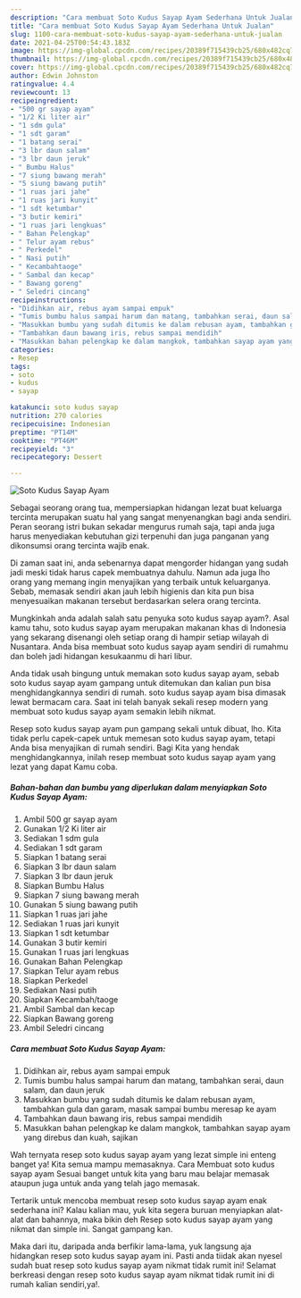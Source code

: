 ```yaml
---
description: "Cara membuat Soto Kudus Sayap Ayam Sederhana Untuk Jualan"
title: "Cara membuat Soto Kudus Sayap Ayam Sederhana Untuk Jualan"
slug: 1100-cara-membuat-soto-kudus-sayap-ayam-sederhana-untuk-jualan
date: 2021-04-25T00:54:43.183Z
image: https://img-global.cpcdn.com/recipes/20389f715439cb25/680x482cq70/soto-kudus-sayap-ayam-foto-resep-utama.jpg
thumbnail: https://img-global.cpcdn.com/recipes/20389f715439cb25/680x482cq70/soto-kudus-sayap-ayam-foto-resep-utama.jpg
cover: https://img-global.cpcdn.com/recipes/20389f715439cb25/680x482cq70/soto-kudus-sayap-ayam-foto-resep-utama.jpg
author: Edwin Johnston
ratingvalue: 4.4
reviewcount: 13
recipeingredient:
- "500 gr sayap ayam"
- "1/2 Ki liter air"
- "1 sdm gula"
- "1 sdt garam"
- "1 batang serai"
- "3 lbr daun salam"
- "3 lbr daun jeruk"
- " Bumbu Halus"
- "7 siung bawang merah"
- "5 siung bawang putih"
- "1 ruas jari jahe"
- "1 ruas jari kunyit"
- "1 sdt ketumbar"
- "3 butir kemiri"
- "1 ruas jari lengkuas"
- " Bahan Pelengkap"
- " Telur ayam rebus"
- " Perkedel"
- " Nasi putih"
- " Kecambahtaoge"
- " Sambal dan kecap"
- " Bawang goreng"
- " Seledri cincang"
recipeinstructions:
- "Didihkan air, rebus ayam sampai empuk"
- "Tumis bumbu halus sampai harum dan matang, tambahkan serai, daun salam, dan daun jeruk"
- "Masukkan bumbu yang sudah ditumis ke dalam rebusan ayam, tambahkan gula dan garam, masak sampai bumbu meresap ke ayam"
- "Tambahkan daun bawang iris, rebus sampai mendidih"
- "Masukkan bahan pelengkap ke dalam mangkok, tambahkan sayap ayam yang direbus dan kuah, sajikan"
categories:
- Resep
tags:
- soto
- kudus
- sayap

katakunci: soto kudus sayap 
nutrition: 270 calories
recipecuisine: Indonesian
preptime: "PT14M"
cooktime: "PT46M"
recipeyield: "3"
recipecategory: Dessert

---
```



![Soto Kudus Sayap Ayam](https://img-global.cpcdn.com/recipes/20389f715439cb25/680x482cq70/soto-kudus-sayap-ayam-foto-resep-utama.jpg)

Sebagai seorang orang tua, mempersiapkan hidangan lezat buat keluarga tercinta merupakan suatu hal yang sangat menyenangkan bagi anda sendiri. Peran seorang istri bukan sekadar mengurus rumah saja, tapi anda juga harus menyediakan kebutuhan gizi terpenuhi dan juga panganan yang dikonsumsi orang tercinta wajib enak.

Di zaman  saat ini, anda sebenarnya dapat mengorder hidangan yang sudah jadi meski tidak harus capek membuatnya dahulu. Namun ada juga lho orang yang memang ingin menyajikan yang terbaik untuk keluarganya. Sebab, memasak sendiri akan jauh lebih higienis dan kita pun bisa menyesuaikan makanan tersebut berdasarkan selera orang tercinta. 



Mungkinkah anda adalah salah satu penyuka soto kudus sayap ayam?. Asal kamu tahu, soto kudus sayap ayam merupakan makanan khas di Indonesia yang sekarang disenangi oleh setiap orang di hampir setiap wilayah di Nusantara. Anda bisa membuat soto kudus sayap ayam sendiri di rumahmu dan boleh jadi hidangan kesukaanmu di hari libur.

Anda tidak usah bingung untuk memakan soto kudus sayap ayam, sebab soto kudus sayap ayam gampang untuk ditemukan dan kalian pun bisa menghidangkannya sendiri di rumah. soto kudus sayap ayam bisa dimasak lewat bermacam cara. Saat ini telah banyak sekali resep modern yang membuat soto kudus sayap ayam semakin lebih nikmat.

Resep soto kudus sayap ayam pun gampang sekali untuk dibuat, lho. Kita tidak perlu capek-capek untuk memesan soto kudus sayap ayam, tetapi Anda bisa menyajikan di rumah sendiri. Bagi Kita yang hendak menghidangkannya, inilah resep membuat soto kudus sayap ayam yang lezat yang dapat Kamu coba.

<!--inarticleads1-->

##### Bahan-bahan dan bumbu yang diperlukan dalam menyiapkan Soto Kudus Sayap Ayam:

1. Ambil 500 gr sayap ayam
1. Gunakan 1/2 Ki liter air
1. Sediakan 1 sdm gula
1. Sediakan 1 sdt garam
1. Siapkan 1 batang serai
1. Siapkan 3 lbr daun salam
1. Siapkan 3 lbr daun jeruk
1. Siapkan  Bumbu Halus
1. Siapkan 7 siung bawang merah
1. Gunakan 5 siung bawang putih
1. Siapkan 1 ruas jari jahe
1. Sediakan 1 ruas jari kunyit
1. Siapkan 1 sdt ketumbar
1. Gunakan 3 butir kemiri
1. Gunakan 1 ruas jari lengkuas
1. Gunakan  Bahan Pelengkap
1. Siapkan  Telur ayam rebus
1. Siapkan  Perkedel
1. Sediakan  Nasi putih
1. Siapkan  Kecambah/taoge
1. Ambil  Sambal dan kecap
1. Siapkan  Bawang goreng
1. Ambil  Seledri cincang




<!--inarticleads2-->

##### Cara membuat Soto Kudus Sayap Ayam:

1. Didihkan air, rebus ayam sampai empuk
1. Tumis bumbu halus sampai harum dan matang, tambahkan serai, daun salam, dan daun jeruk
1. Masukkan bumbu yang sudah ditumis ke dalam rebusan ayam, tambahkan gula dan garam, masak sampai bumbu meresap ke ayam
1. Tambahkan daun bawang iris, rebus sampai mendidih
1. Masukkan bahan pelengkap ke dalam mangkok, tambahkan sayap ayam yang direbus dan kuah, sajikan




Wah ternyata resep soto kudus sayap ayam yang lezat simple ini enteng banget ya! Kita semua mampu memasaknya. Cara Membuat soto kudus sayap ayam Sesuai banget untuk kita yang baru mau belajar memasak ataupun juga untuk anda yang telah jago memasak.

Tertarik untuk mencoba membuat resep soto kudus sayap ayam enak sederhana ini? Kalau kalian mau, yuk kita segera buruan menyiapkan alat-alat dan bahannya, maka bikin deh Resep soto kudus sayap ayam yang nikmat dan simple ini. Sangat gampang kan. 

Maka dari itu, daripada anda berfikir lama-lama, yuk langsung aja hidangkan resep soto kudus sayap ayam ini. Pasti anda tiidak akan nyesel sudah buat resep soto kudus sayap ayam nikmat tidak rumit ini! Selamat berkreasi dengan resep soto kudus sayap ayam nikmat tidak rumit ini di rumah kalian sendiri,ya!.

